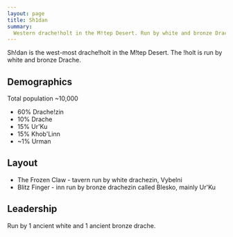 ```yaml
---
layout: page
title: Sh1dan
summary:
  Western drache!holt in the M!tep Desert. Run by white and bronze Drache.
---
```


Sh!dan is the west-most drache!holt in the M!tep Desert. The !holt is run by
white and bronze Drache.

## Demographics

Total population \~10,000

- 60% Drache!zin
- 10% Drache
- 15% Ur'Ku
- 15% Khob'Linn
- \~1% Urman

## Layout

- The Frozen Claw - tavern run by white drachezin, Vybelni
- Blitz Finger - inn run by bronze drachezin called Blesko, mainly Ur'Ku

## Leadership

Run by 1 ancient white and 1 ancient bronze drache.
